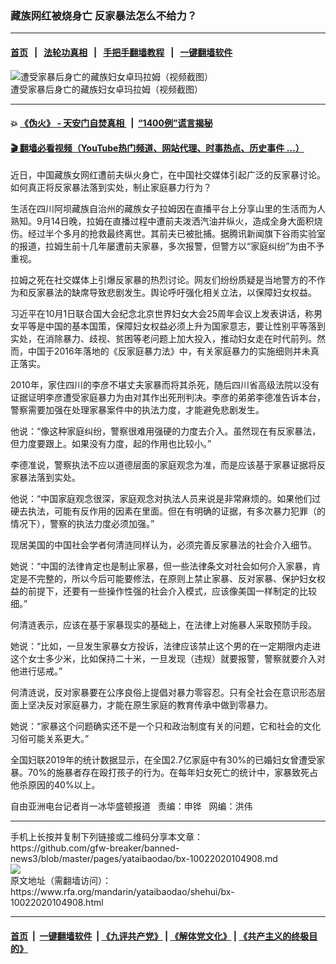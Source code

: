 ### 藏族网红被烧身亡   反家暴法怎么不给力？
------------------------

#### [首页](https://github.com/gfw-breaker/banned-news3/blob/master/README.md) &nbsp;&nbsp;|&nbsp;&nbsp; [法轮功真相](https://github.com/begood0513/basic/blob/master/README.md)  &nbsp;&nbsp;|&nbsp;&nbsp; [手把手翻墙教程](https://github.com/gfw-breaker/guides/wiki)  &nbsp;&nbsp;|&nbsp;&nbsp; [一键翻墙软件](https://github.com/gfw-breaker/nogfw/blob/master/README.md)  



<div id="headerimg">
 <img alt="遭受家暴后身亡的藏族妇女卓玛拉姆（视频截图）" src="https://www.rfa.org/mandarin/yataibaodao/shehui/bx-10022020104908.html/bx1002.jpg/image" title="遭受家暴后身亡的藏族妇女卓玛拉姆（视频截图）"/>
 <div id="headerimgcontents">
  <div id="headerimgcaption">
   <span>
    遭受家暴后身亡的藏族妇女卓玛拉姆（视频截图）
   </span>
   <!-- zoomattribute -->
  </div>
  <!-- headerimgcaption -->
 </div>
 <!-- headerimagecontents -->
</div>

<hr/>


#### 💥 [《伪火》 - 天安门自焚真相 ](http://158.247.195.190:10000/videos/blog/weihuo.html)&nbsp; |&nbsp; [“1400例”谎言揭秘  ](http://158.247.195.190:10000/videos/blog/jiexi1400.html)

#### [ 🎬  翻墙必看视频（YouTube热门频道、网站代理、时事热点、历史事件 ...）](https://github.com/gfw-breaker/links/blob/master/banned.md)

<div id="storytext">
 <div>
  <div class="slot_header">
  </div>
 </div>
 <p>
  近日，中国藏族女网红遭前夫纵火身亡，在中国社交媒体引起广泛的反家暴讨论。如何真正将反家暴法落到实处，制止家庭暴力行为？
 </p>
 <p>
  生活在四川阿坝藏族自治州的藏族女子拉姆因在直播平台上分享山里的生活而为人熟知。9月14日晚，拉姆在直播过程中遭前夫泼洒汽油并纵火，造成全身大面积烧伤。经过半个多月的抢救最终离世。其前夫已被批捕。据腾讯新闻旗下谷雨实验室的报道，拉姆生前十几年屡遭前夫家暴，多次报警，但警方以“家庭纠纷”为由不予重视。
 </p>
 <p>
  拉姆之死在社交媒体上引爆反家暴的热烈讨论。网友们纷纷质疑是当地警方的不作为和反家暴法的缺席导致悲剧发生。舆论呼吁强化相关立法，以保障妇女权益。
 </p>
 <p>
 </p>
 <p>
 </p>
 <p>
  习近平在10月1日联合国大会纪念北京世界妇女大会25周年会议上发表讲话，称男女平等是中国的基本国策，保障妇女权益必须上升为国家意志，要让性别平等落到实处，在消除暴力、歧视、贫困等老问题上加大投入，推动妇女走在时代前列。然而，中国于2016年落地的《反家庭暴力法》中，有关家庭暴力的实施细则并未真正落实。
 </p>
 <p>
  2010年，家住四川的李彦不堪丈夫家暴而将其杀死，随后四川省高级法院以没有证据证明李彦遭受家庭暴力为由对其作出死刑判决。李彦的弟弟李德准告诉本台，警察需要加强在处理家暴案件中的执法力度，才能避免悲剧发生。
 </p>
 <p>
  他说：“像这种家庭纠纷，警察很难用强硬的力度去介入。虽然现在有反家暴法，但力度要跟上。如果没有力度，起的作用也比较小。”
 </p>
 <p>
  李德准说，警察执法不应以道德层面的家庭观念为准，而是应该基于家暴证据将反家暴法落到实处。
 </p>
 <p>
  他说：“中国家庭观念很深，家庭观念对执法人员来说是非常麻烦的。如果他们过硬去执法，可能有反作用的因素在里面。但在有明确的证据，有多次暴力犯罪（的情况下），警察的执法力度必须加强。”
 </p>
 <p>
  现居美国的中国社会学者何清涟同样认为，必须完善反家暴法的社会介入细节。
 </p>
 <p>
  她说：“中国的法律肯定也是制止家暴，但一些法律条文对社会如何介入家暴，肯定是不完整的，所以今后可能要修法，在原则上禁止家暴、反对家暴、保护妇女权益的前提下，还要有一些操作性强的社会介入模式，应该像美国一样制定的比较细。”
 </p>
 <p>
  何清涟表示，应该在基于家暴现实的基础上，在法律上对施暴人采取预防手段。
 </p>
 <p>
  她说：“比如，一旦发生家暴女方投诉，法律应该禁止这个男的在一定期限内走进这个女士多少米，比如保持二十米，一旦发现（违规）就要报警，警察就要介入对他进行惩戒。”
 </p>
 <p>
  何清涟说，反对家暴要在公序良俗上提倡对暴力零容忍。只有全社会在意识形态层面上坚决反对家庭暴力，才能在原生家庭的教育传承中做到零暴力。
 </p>
 <p>
  她说：“家暴这个问题确实还不是一个只和政治制度有关的问题，它和社会的文化习俗可能关系更大。”
 </p>
 <p>
  全国妇联2019年的统计数据显示，在全国2.7亿家庭中有30%的已婚妇女曾遭受家暴。70%的施暴者存在殴打孩子的行为。在每年妇女死亡的统计中，家暴致死占他杀原因的40%以上。
 </p>
 <p>
 </p>
 <p>
  自由亚洲电台记者肖一冰华盛顿报道   责编：申铧   网编：洪伟
 </p>
</div>

<hr/>
手机上长按并复制下列链接或二维码分享本文章：<br/>
https://github.com/gfw-breaker/banned-news3/blob/master/pages/yataibaodao/bx-10022020104908.md <br/>
<a href='https://github.com/gfw-breaker/banned-news3/blob/master/pages/yataibaodao/bx-10022020104908.md'><img src='https://github.com/gfw-breaker/banned-news3/blob/master/pages/yataibaodao/bx-10022020104908.md.png'/></a> <br/>
原文地址（需翻墙访问）：https://www.rfa.org/mandarin/yataibaodao/shehui/bx-10022020104908.html


------------------------
#### [首页](https://github.com/gfw-breaker/banned-news3/blob/master/README.md) &nbsp;|&nbsp; [一键翻墙软件](https://github.com/gfw-breaker/nogfw/blob/master/README.md) &nbsp;| [《九评共产党》](https://github.com/gfw-breaker/9ping.md/blob/master/README.md#九评之一评共产党是什么) | [《解体党文化》](https://github.com/gfw-breaker/jtdwh.md/blob/master/README.md) | [《共产主义的终极目的》](https://github.com/gfw-breaker/gczydzjmd.md/blob/master/README.md)


<img src='http://gfw-breaker.win/banned-news3/pages/yataibaodao/bx-10022020104908.md' width='0px' height='0px'/>